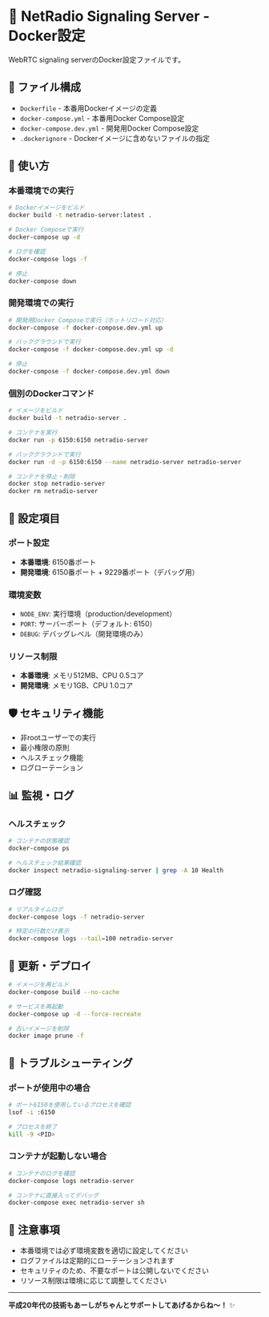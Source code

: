 # 🐳 NetRadio Signaling Server - Docker設定

WebRTC signaling serverのDocker設定ファイルです。

## 📁 ファイル構成

- `Dockerfile` - 本番用Dockerイメージの定義
- `docker-compose.yml` - 本番用Docker Compose設定
- `docker-compose.dev.yml` - 開発用Docker Compose設定
- `.dockerignore` - Dockerイメージに含めないファイルの指定

## 🚀 使い方

### 本番環境での実行

```bash
# Dockerイメージをビルド
docker build -t netradio-server:latest .

# Docker Composeで実行
docker-compose up -d

# ログを確認
docker-compose logs -f

# 停止
docker-compose down
```

### 開発環境での実行

```bash
# 開発用Docker Composeで実行（ホットリロード対応）
docker-compose -f docker-compose.dev.yml up

# バックグラウンドで実行
docker-compose -f docker-compose.dev.yml up -d

# 停止
docker-compose -f docker-compose.dev.yml down
```

### 個別のDockerコマンド

```bash
# イメージをビルド
docker build -t netradio-server .

# コンテナを実行
docker run -p 6150:6150 netradio-server

# バックグラウンドで実行
docker run -d -p 6150:6150 --name netradio-server netradio-server

# コンテナを停止・削除
docker stop netradio-server
docker rm netradio-server
```

## 🔧 設定項目

### ポート設定
- **本番環境**: 6150番ポート
- **開発環境**: 6150番ポート + 9229番ポート（デバッグ用）

### 環境変数
- `NODE_ENV`: 実行環境（production/development）
- `PORT`: サーバーポート（デフォルト: 6150）
- `DEBUG`: デバッグレベル（開発環境のみ）

### リソース制限
- **本番環境**: メモリ512MB、CPU 0.5コア
- **開発環境**: メモリ1GB、CPU 1.0コア

## 🛡️ セキュリティ機能

- 非rootユーザーでの実行
- 最小権限の原則
- ヘルスチェック機能
- ログローテーション

## 📊 監視・ログ

### ヘルスチェック
```bash
# コンテナの状態確認
docker-compose ps

# ヘルスチェック結果確認
docker inspect netradio-signaling-server | grep -A 10 Health
```

### ログ確認
```bash
# リアルタイムログ
docker-compose logs -f netradio-server

# 特定の行数だけ表示
docker-compose logs --tail=100 netradio-server
```

## 🔄 更新・デプロイ

```bash
# イメージを再ビルド
docker-compose build --no-cache

# サービスを再起動
docker-compose up -d --force-recreate

# 古いイメージを削除
docker image prune -f
```

## 🐛 トラブルシューティング

### ポートが使用中の場合
```bash
# ポート6150を使用しているプロセスを確認
lsof -i :6150

# プロセスを終了
kill -9 <PID>
```

### コンテナが起動しない場合
```bash
# コンテナのログを確認
docker-compose logs netradio-server

# コンテナに直接入ってデバッグ
docker-compose exec netradio-server sh
```

## 📝 注意事項

- 本番環境では必ず環境変数を適切に設定してください
- ログファイルは定期的にローテーションされます
- セキュリティのため、不要なポートは公開しないでください
- リソース制限は環境に応じて調整してください

---

**平成20年代の技術もあーしがちゃんとサポートしてあげるからね〜！** ✨

